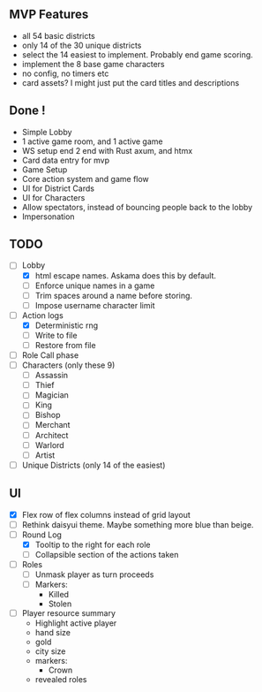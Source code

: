  ## MVP Features
 - all 54 basic districts
 - only 14 of the 30 unique districts
 - select the 14 easiest to implement. Probably end game scoring.
 - implement the 8 base game characters
 - no config, no timers etc
 - card assets? I might just put the card titles and descriptions


## Done !
- Simple Lobby
- 1 active game room, and 1 active game
- WS setup end 2 end with Rust axum, and htmx
- Card data entry for mvp
- Game Setup
- Core action system and game flow 
- UI for District Cards
- UI for Characters
- Allow spectators, instead of bouncing people back to the lobby
- Impersonation

## TODO
- [ ] Lobby
    - [x] html escape names. Askama does this by default.
    - [ ] Enforce unique names in a game
    - [ ] Trim spaces around a name before storing.
    - [ ] Impose username character limit

- [ ] Action logs
    - [x] Deterministic rng
    - [ ] Write to file
    - [ ] Restore from file

- [ ] Role Call phase
- [ ] Characters (only these 9)
    - [ ] Assassin
    - [ ] Thief
    - [ ] Magician
    - [ ] King
    - [ ] Bishop
    - [ ] Merchant
    - [ ] Architect
    - [ ] Warlord
    - [ ] Artist
- [ ] Unique Districts (only 14 of the easiest)

## UI
- [x] Flex row of flex columns instead of grid layout
- [ ] Rethink daisyui theme. Maybe something more blue than beige.
- [ ] Round Log 
    - [x] Tooltip to the right for each role
    - [ ] Collapsible section of the actions taken

- [ ] Roles
    - [ ] Unmask player as turn proceeds
    - [ ] Markers:
        - Killed
        - Stolen

- [ ] Player resource summary
    - Highlight active player
    - hand size
    - gold
    - city size
    - markers: 
        - Crown
    - revealed roles
